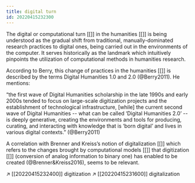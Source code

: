 ```yaml
---
title: digital turn
id: 20220415232300
---
```



The digital or computational turn [[]] in the humanities [[]] is being understood as the gradual shift from traditional, manually-dominated research practices to digital ones, being carried out in the environments of the computer. It serves historically as the landmark which intuitively pinpoints the utilization of computational methods in humanities research.

According to Berry, this change of practices in the humanities [[]] is described by the terms Digital Humanities 1.0 and 2.0 (@Berry2011). He mentions:

“the first wave of Digital Humanities scholarship in the late 1990s and early 2000s tended to focus on large-scale digitization projects and the establishment of technological infrastructure, [while] the current second wave of Digital Humanities -- what can be called ‘Digital Humanities 2.0’ -- is deeply generative, creating the environments and tools for producing, curating, and interacting with knowledge that is ‘born digital’ and lives in various digital contexts.” (@Berry2011) 

A correlation with Brenner and Kreiss’s notion of digitalization [[]] which refers to the changes brought by computational models [[]] that digitization [[]] (conversion of analog information to binary one) has enabled to be created (@Brenner&Kreiss2016), seems to be relevant.

↗ [[20220415232400]] digitization
↗ [[20220415231600]] digitalization
